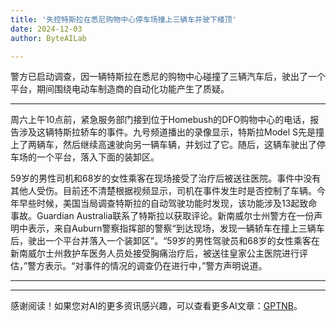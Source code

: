 ```yaml
---
title: '失控特斯拉在悉尼购物中心停车场撞上三辆车并驶下楼顶'
date: 2024-12-03
author: ByteAILab

---
```


警方已启动调查，因一辆特斯拉在悉尼的购物中心碰撞了三辆汽车后，驶出了一个平台，期间围绕电动车制造商的自动化功能产生了质疑。

---
周六上午10点前，紧急服务部门接到位于Homebush的DFO购物中心的电话，报告涉及这辆特斯拉轿车的事件。九号频道播出的录像显示，特斯拉Model S先是撞上了两辆车，然后继续高速驶向另一辆车辆，并划过了它。随后，这辆车驶出了停车场的一个平台，落入下面的装卸区。

59岁的男性司机和68岁的女性乘客在现场接受了治疗后被送往医院。事件中没有其他人受伤。目前还不清楚根据视频显示，司机在事件发生时是否控制了车辆。今年早些时候，美国当局调查特斯拉的自动驾驶功能时发现，该功能涉及13起致命事故。Guardian Australia联系了特斯拉以获取评论。新南威尔士州警方在一份声明中表示，来自Auburn警察指挥部的警察“到达现场，发现一辆轿车在撞上三辆车后，驶出一个平台并落入一个装卸区”。“59岁的男性驾驶员和68岁的女性乘客在新南威尔士州救护车医务人员处接受胸痛治疗后，被送往皇家公主医院进行评估，”警方表示。“对事件的情况的调查仍在进行中，”警方声明说道。

---
---
感谢阅读！如果您对AI的更多资讯感兴趣，可以查看更多AI文章：[GPTNB](https://gptnb.com)。
